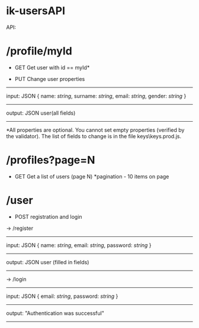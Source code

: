 # ik-usersAPI

API:

 /profile/myId 
======================
* GET
Get user with id == myId*

* PUT
Change user properties
______________________
  input: JSON {
    name: _string_,
    surname: _string_,
    email: _string_,
    gender: _string_
  }
______________________
  output: JSON user(all fields)
______________________
*All properties  are optional. 
You cannot set empty properties (verified by the validator).
The list of fields to change is in the file keys\keys.prod.js.

 /profiles?page=N 
======================
* GET
Get a list of users (page N)
*pagination - 10 items on page 

/user 
======================
* POST
registration and login

-> /register
______________________
  input: JSON {
    name: _string_,
    email: _string_,
    password: _string_
  }
______________________
  output: JSON user (filled in fields)
______________________

-> /login
______________________
  input: JSON {
    email: _string_,
    password: _string_
  }
______________________
  output: "Authentication was successful"
______________________











